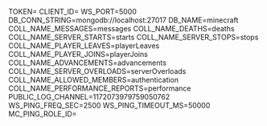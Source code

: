 TOKEN=
CLIENT_ID=
WS_PORT=5000
DB_CONN_STRING=mongodb://localhost:27017
DB_NAME=minecraft
COLL_NAME_MESSAGES=messages
COLL_NAME_DEATHS=deaths
COLL_NAME_SERVER_STARTS=starts
COLL_NAME_SERVER_STOPS=stops
COLL_NAME_PLAYER_LEAVES=playerLeaves
COLL_NAME_PLAYER_JOINS=playerJoins
COLL_NAME_ADVANCEMENTS=advancements
COLL_NAME_SERVER_OVERLOADS=serverOverloads
COLL_NAME_ALLOWED_MEMBERS=authentication
COLL_NAME_PERFORMANCE_REPORTS=performance
PUBLIC_LOG_CHANNEL=1172073979759050762
WS_PING_FREQ_SEC=2500
WS_PING_TIMEOUT_MS=50000
MC_PING_ROLE_ID=
